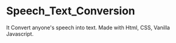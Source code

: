 # Speech_Text_Conversion 
It Convert anyone's speech into text.
Made with Html, CSS, Vanilla Javascript.
